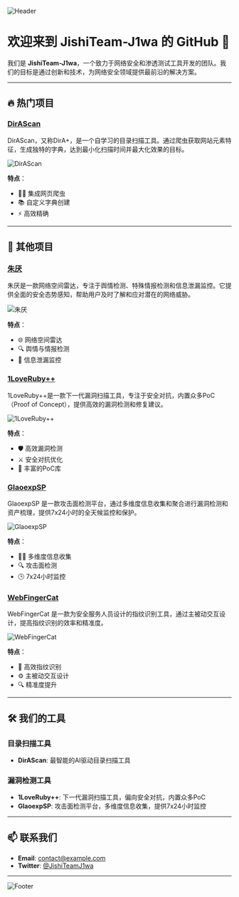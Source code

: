 ![Header](https://example.com/header.png)

# 欢迎来到 JishiTeam-J1wa 的 GitHub 👋

我们是 **JishiTeam-J1wa**，一个致力于网络安全和渗透测试工具开发的团队。我们的目标是通过创新和技术，为网络安全领域提供最前沿的解决方案。

---

## 🔥 热门项目

### [DirAScan](https://github.com/JishiTeam-J1wa/DirAScan)
DirAScan，又称DirA+，是一个自学习的目录扫描工具。通过爬虫获取网站元素特征，生成独特的字典，达到最小化扫描时间并最大化效果的目标。

![DirAScan](https://example.com/dirascan.png)

**特点**：
- 🕵️‍♂️ 集成网页爬虫
- 📚 自定义字典创建
- ⚡ 高效精确

---

## 🌟 其他项目

### [朱厌](https://github.com/JishiTeam-J1wa/ZhuYan)
朱厌是一款网络空间雷达，专注于舆情检测、特殊情报检测和信息泄漏监控。它提供全面的安全态势感知，帮助用户及时了解和应对潜在的网络威胁。

![朱厌](https://example.com/zhuyan.png)

**特点**：
- 🌐 网络空间雷达
- 🔍 舆情与情报检测
- 🔐 信息泄漏监控

### [1LoveRuby++](https://github.com/JishiTeam-J1wa/1LoveRuby-)
1LoveRuby++是一款下一代漏洞扫描工具，专注于安全对抗，内置众多PoC（Proof of Concept），提供高效的漏洞检测和修复建议。

![1LoveRuby++](https://example.com/1loveruby.png)

**特点**：
- 🛡️ 高效漏洞检测
- ⚔️ 安全对抗优化
- 📄 丰富的PoC库

### [GlaoexpSP](https://github.com/JishiTeam-J1wa/GlaoexpSP)
GlaoexpSP 是一款攻击面检测平台，通过多维度信息收集和聚合进行漏洞检测和资产梳理，提供7x24小时的全天候监控和保护。

![GlaoexpSP](https://example.com/glaoexpsp.png)

**特点**：
- 🕵️‍♂️ 多维度信息收集
- 🔍 攻击面检测
- 🕒 7x24小时监控

### [WebFingerCat](https://github.com/JishiTeam-J1wa/WebFingerCat)
WebFingerCat 是一款为安全服务人员设计的指纹识别工具，通过主被动交互设计，提高指纹识别的效率和精准度。

![WebFingerCat](https://example.com/webfingercat.png)

**特点**：
- 🐾 高效指纹识别
- ⚙️ 主被动交互设计
- 🔍 精准度提升

---

## 🛠️ 我们的工具

### 目录扫描工具
- **DirAScan**: 最智能的AI驱动目录扫描工具

### 漏洞检测工具
- **1LoveRuby++**: 下一代漏洞扫描工具，偏向安全对抗，内置众多PoC
- **GlaoexpSP**: 攻击面检测平台，多维度信息收集，提供7x24小时监控

---

## 📫 联系我们

- **Email**: [contact@example.com](mailto:contact@example.com)
- **Twitter**: [@JishiTeamJ1wa](https://twitter.com/JishiTeamJ1wa)

---

![Footer](https://example.com/footer.png)
